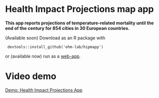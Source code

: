 # Health Impact Projections map app

**This app reports projections of temperature-related mortality until the end of the century for 854 cities in 30 European countries.**

 (Available soon) Download as an R package with
 
```
 devtools::install_github('ehm-lab/hipmapp')
```
or (available now) run as a [web-app](https://ehm-lab.shinyapps.io/hipmapp/).

# Video demo

[Demo: Health Impact Projections App](https://player.vimeo.com/video/902720172)
